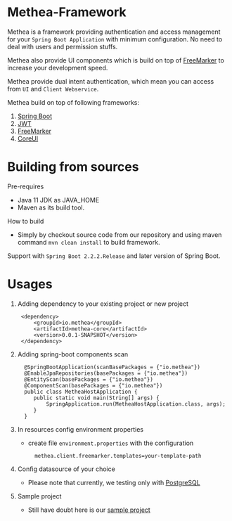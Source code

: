 # Methea-Framework
Methea is a framework providing authentication and access management for your `Spring Boot Application`
with minimum configuration. No need to deal with users and permission stuffs.

Methea also provide UI components which is build on top of [FreeMarker](https://freemarker.apache.org/) to increase your development speed.

Methea provide dual intent authentication, which mean you can access from `UI` and `Client Webservice`.

Methea build on top of following frameworks:
1. [Spring Boot](https://spring.io/projects/spring-boot)
2. [JWT](https://jwt.io/)
3. [FreeMarker](https://freemarker.apache.org/)
4. [CoreUI](https://coreui.io/)

# Building from sources

Pre-requires
 * Java 11 JDK as JAVA_HOME
 * Maven as its build tool.

How to build
 * Simply by checkout source code from our repository and using maven command `mvn clean install` to build framework.

Support with `Spring Boot 2.2.2.Release` and later version of Spring Boot.

# Usages

1. Adding dependency to your existing project or new project

	    <dependency>
            <groupId>io.methea</groupId>
            <artifactId>methea-core</artifactId>
            <version>0.0.1-SNAPSHOT</version>
        </dependency>

2. Adding spring-boot components scan

    	 @SpringBootApplication(scanBasePackages = {"io.methea"})
         @EnableJpaRepositories(basePackages = {"io.methea"})
         @EntityScan(basePackages = {"io.methea"})
         @ComponentScan(basePackages = {"io.methea"})
         public class MetheaHostApplication {
            public static void main(String[] args) {
                SpringApplication.run(MetheaHostApplication.class, args);
            }
         }
 3. In resources config environment properties
    - create file `environment.properties` with the configuration
    
    		methea.client.freemarker.templates=your-template-path
    		
 4. Config datasource of your choice
    * Please note that currently, we testing only with [PostgreSQL](https://www.postgresql.org/)
 5. Sample project
    * Still have doubt here is our [sample project](https://github.com/MetheaX/Methea-Sample-Project)